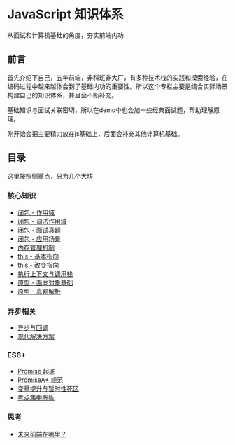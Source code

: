 # JavaScript 知识体系

从面试和计算机基础的角度，夯实前端内功

## 前言

首先介绍下自己，五年前端，非科班非大厂，有多种技术栈的实践和摸索经验，在编码过程中越来越体会到了基础内功的重要性。所以这个专栏主要是结合实际场景构建自己的知识体系，并且会不断补充。

基础知识与面试关联密切，所以在demo中也会加一些经典面试题，帮助理解原理。

刚开始会把主要精力放在js基础上，后面会补充其他计算机基础。

## 目录

这里按照侧重点，分为几个大块

### 核心知识

- [闭包 - 作用域](core/01_闭包之作用域.md)
- [闭包 - 词法作用域](core/02_闭包之词法作用域.md)
- [闭包 - 面试真题](core/03_闭包面试真题.md)
- [闭包 - 应用场景](core/04_闭包的应用.md)
- [内存管理机制](core/05_JS内存管理机制.md)
- [this - 基本指向](core/06_this基本指向.md)
- [this - 改变指向](core/07_改变this指向.md)
- [执行上下文与调用栈](core/08_执行上下文与调用栈.md)
- [原型 - 面向对象基础](core/09_原型编程范式与面向对象.md)
- [原型 - 真题解析](core/10_原型与面向对象真题解析.md)

### 异步相关

- [异步与回调](async/01_异步与回调.md)
- [现代解决方案](async/02_异步的现代方案.md)

### ES6+

- [Promise 起底](es6+/01_Promise起底.md)
- [PromiseA+ 规范](es6+/02_PromiseA+.md)
- [变量提升与暂时性死区](es6+/03_变量提升与暂时性死区.md)
- [考点集中解析](es6+/04_考点集中解析.md)

### 思考

- [未来前端在哪里？](thinks/未来前端在哪里.md)

